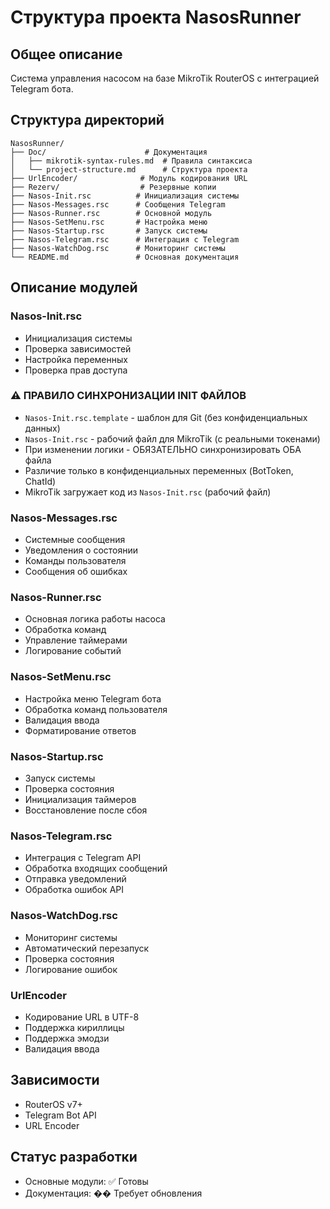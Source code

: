 # Структура проекта NasosRunner

## Общее описание
Система управления насосом на базе MikroTik RouterOS с интеграцией Telegram бота.

## Структура директорий
```
NasosRunner/
├── Doc/                      # Документация
│   ├── mikrotik-syntax-rules.md  # Правила синтаксиса
│   └── project-structure.md      # Структура проекта
├── UrlEncoder/              # Модуль кодирования URL
├── Rezerv/                  # Резервные копии
├── Nasos-Init.rsc          # Инициализация системы
├── Nasos-Messages.rsc      # Сообщения Telegram
├── Nasos-Runner.rsc        # Основной модуль
├── Nasos-SetMenu.rsc       # Настройка меню
├── Nasos-Startup.rsc       # Запуск системы
├── Nasos-Telegram.rsc      # Интеграция с Telegram
├── Nasos-WatchDog.rsc      # Мониторинг системы
└── README.md               # Основная документация
```

## Описание модулей

### Nasos-Init.rsc
- Инициализация системы
- Проверка зависимостей
- Настройка переменных
- Проверка прав доступа

### ⚠️ ПРАВИЛО СИНХРОНИЗАЦИИ INIT ФАЙЛОВ
- `Nasos-Init.rsc.template` - шаблон для Git (без конфиденциальных данных)
- `Nasos-Init.rsc` - рабочий файл для MikroTik (с реальными токенами)
- При изменении логики - ОБЯЗАТЕЛЬНО синхронизировать ОБА файла
- Различие только в конфиденциальных переменных (BotToken, ChatId)
- MikroTik загружает код из `Nasos-Init.rsc` (рабочий файл)

### Nasos-Messages.rsc
- Системные сообщения
- Уведомления о состоянии
- Команды пользователя
- Сообщения об ошибках

### Nasos-Runner.rsc
- Основная логика работы насоса
- Обработка команд
- Управление таймерами
- Логирование событий

### Nasos-SetMenu.rsc
- Настройка меню Telegram бота
- Обработка команд пользователя
- Валидация ввода
- Форматирование ответов

### Nasos-Startup.rsc
- Запуск системы
- Проверка состояния
- Инициализация таймеров
- Восстановление после сбоя

### Nasos-Telegram.rsc
- Интеграция с Telegram API
- Обработка входящих сообщений
- Отправка уведомлений
- Обработка ошибок API

### Nasos-WatchDog.rsc
- Мониторинг системы
- Автоматический перезапуск
- Проверка состояния
- Логирование ошибок

### UrlEncoder
- Кодирование URL в UTF-8
- Поддержка кириллицы
- Поддержка эмодзи
- Валидация ввода

## Зависимости
- RouterOS v7+
- Telegram Bot API
- URL Encoder

## Статус разработки
- Основные модули: ✅ Готовы
- Документация: �� Требует обновления 
